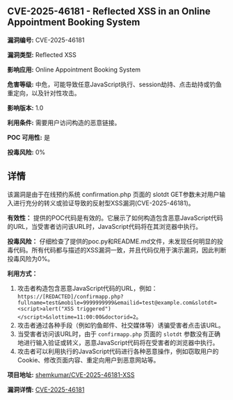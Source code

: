 ## CVE-2025-46181 - Reflected XSS in an Online Appointment Booking System

**漏洞编号:** CVE-2025-46181

**漏洞类型:** Reflected XSS

**影响应用:** Online Appointment Booking System

**危害等级:** 中危，可能导致任意JavaScript执行、session劫持、点击劫持或钓鱼重定向，以及针对性攻击。

**影响版本:** 1.0

**利用条件:** 需要用户访问构造的恶意链接。

**POC 可用性:** 是

**投毒风险:** 0%

## 详情

该漏洞是由于在线预约系统 confirmation.php 页面的 slotdt GET参数未对用户输入进行充分的转义或验证导致的反射型XSS漏洞(CVE-2025-46181)。

**有效性：**
提供的POC代码是有效的。它展示了如何构造包含恶意JavaScript代码的URL，当受害者访问该URL时，JavaScript代码将在其浏览器中执行。

**投毒风险：**
仔细检查了提供的poc.py和README.md文件，未发现任何明显的投毒代码。所有代码都与描述的XSS漏洞一致，并且代码仅用于演示漏洞，因此判断投毒风险为0%。

**利用方式：**
1.  攻击者构造包含恶意JavaScript代码的URL，例如：`https://[REDACTED]/confirmapp.php?fullname=test&mobile=9999999999&emailid=test@example.com&slotdt=<script>alert("XSS triggered")</script>&slottime=11:00:00&doctorid=2`。
2.  攻击者通过各种手段（例如钓鱼邮件、社交媒体等）诱骗受害者点击该URL。
3.  当受害者访问该URL时，由于 `confirmapp.php` 页面的 `slotdt` 参数没有正确地进行输入验证或转义，恶意JavaScript代码将在受害者的浏览器中执行。
4.  攻击者可以利用执行的JavaScript代码进行各种恶意操作，例如窃取用户的Cookie、修改页面内容、重定向用户到恶意网站等。

**项目地址:** [shemkumar/CVE-2025-46181-XSS](https://github.com/shemkumar/CVE-2025-46181-XSS)

**漏洞详情:** [CVE-2025-46181](https://nvd.nist.gov/vuln/detail/CVE-2025-46181)